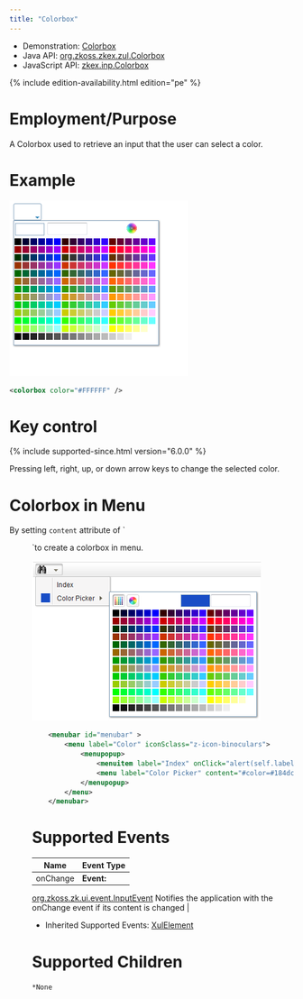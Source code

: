 ```yaml
---
title: "Colorbox"
---
```



- Demonstration:
  [Colorbox](http://www.zkoss.org/zkdemo/input/color_picker)
- Java API: [org.zkoss.zkex.zul.Colorbox](https://www.zkoss.org/javadoc/latest/zk/org/zkoss/zkex/zul/Colorbox.html)
- JavaScript API: [zkex.inp.Colorbox](https://www.zkoss.org/javadoc/latest/jsdoc/classes/zkex.inp.Colorbox.html)


<!--REQUIRED ZK EDITION: PE -->
{% include edition-availability.html edition="pe" %}

# Employment/Purpose

A Colorbox used to retrieve an input that the user can select a color.

# Example

![](/zk_component_ref/images/ZKComRef_Colorbox_Examples.PNG)

```xml
<colorbox color="#FFFFFF" />
```

# Key control

{% include supported-since.html version="6.0.0" %}

Pressing left, right, up, or down arrow keys to change the selected
color.

# Colorbox in Menu

By setting `content` attribute of `

<menu>

`to create a colorbox in menu.

![](/zk_component_ref/images/ZKComRef_Colorbox_Examples2.PNG)

```xml
    <menubar id="menubar" >
        <menu label="Color" iconSclass="z-icon-binoculars">
            <menupopup>
                <menuitem label="Index" onClick="alert(self.label)" />
                <menu label="Color Picker" content="#color=#184dc6"/>
            </menupopup>
        </menu>
    </menubar>
```

# Supported Events

| Name | Event Type |
|---|---|
| onChange | **Event:**
[org.zkoss.zk.ui.event.InputEvent](https://www.zkoss.org/javadoc/latest/zk/org/zkoss/zk/ui/event/InputEvent.html) Notifies the
application with the onChange event if its content is changed |

- Inherited Supported Events: [ XulElement]({{site.baseurl}}/zk_component_ref/xulelement#Supported_Events)

# Supported Children

`*None`

